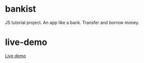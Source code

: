 # bankist

JS tutorial project. An app like a bank. Transfer and borrow money.

# live-demo

[Live demo]()
